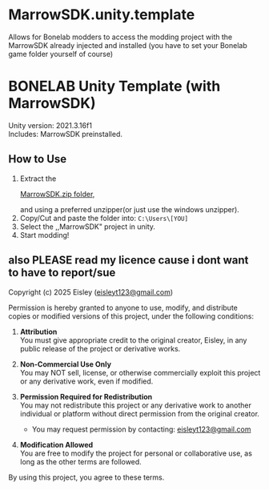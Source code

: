 # MarrowSDK.unity.template
Allows for Bonelab modders to access the modding project with the MarrowSDK already injected and installed (you have to set your Bonelab game folder yourself of course)

# BONELAB Unity Template (with MarrowSDK)

   Unity version: 2021.3.16f1  
   Includes: MarrowSDK preinstalled.

  ## How to Use
1. Extract the<!DOCTYPE html><html><body><p><a href="https://github.com/Braindead73German/MarrowSDK.unity.template/releases/tag/v.6.0">MarrowSDK.zip folder,</a></p></body></html>
 and using a preferred unzipper(or just use the windows unzipper).
2. Copy/Cut and paste the folder into:
`C:\Users\[YOU]`
3. Select the ,,MarrowSDK" project in unity.
4. Start modding!

## also PLEASE read my licence cause i dont want to have to report/sue
Copyright (c) 2025 Eisley (eisleyt123@gmail.com)

Permission is hereby granted to anyone to use, modify, and distribute copies or modified versions of this project, under the following conditions:

1. **Attribution**  
   You must give appropriate credit to the original creator, Eisley, in any public release of the project or derivative works.

2. **Non-Commercial Use Only**  
   You may NOT sell, license, or otherwise commercially exploit this project or any derivative work, even if modified.

3. **Permission Required for Redistribution**  
   You may not redistribute this project or any derivative work to another individual or platform without direct permission from the original creator.  
   - You may request permission by contacting: eisleyt123@gmail.com

4. **Modification Allowed**  
   You are free to modify the project for personal or collaborative use, as long as the other terms are followed.

By using this project, you agree to these terms.
